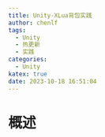 ```yaml
---
title: Unity-XLua背包实践
author: chenlf
tags:
  - Unity
  - 热更新
  - 实践
categories:
  - Unity
katex: true
date: 2023-10-18 16:51:04
---
```


# 概述

